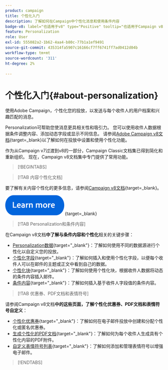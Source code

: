```yaml
---
product: campaign
title: 个性化入门
description: 了解如何在Campaign中个性化消息和使用条件内容
badge-v8: label="也适用于v8" type="Positive" tooltip="也适用于Campaign v8"
feature: Personalization
role: User
exl-id: 555082a2-1b62-4aa4-b80c-77b1a1ef9491
source-git-commit: 435314fa5907c16166cf7ff6741ff7ad0412d04b
workflow-type: tm+mt
source-wordcount: '311'
ht-degree: 2%

---
```


# 个性化入门{#about-personalization}

使用Adobe Campaign，个性化您的投放，以发送与每个收件人的用户档案和兴趣匹配的消息。

Personalization可帮助您使消息更具相关性和吸引力。 您可以使用收件人数据根据条件调整内容、添加动态字段或显示不同信息。 请参阅[Adobe Campaign v8文档](https://experienceleague.adobe.com/docs/campaign/campaign-v8/send/personalize/personalize.html){target=_blank}以了解如何在投放中设置和使用个性化功能。

作为从Campaign v7过渡到v8的一部分，Campaign Classic文档集已得到简化和重新组织。 现在，Campaign v8文档集中专门提供了常用功能。

>[!BEGINTABS]

>[!TAB 内容个性化文档]

要了解有关内容个性化的更多信息，请参阅[Campaign v8文档](https://experienceleague.adobe.com/docs/campaign/campaign-v8/send/personalize/personalize.html){target=_blank}。


[![image](../../assets/do-not-localize/learn-more-button.svg)](https://experienceleague.adobe.com/docs/campaign/campaign-v8/send/personalize/personalize.html){target=_blank}


>[!TAB Personalization和条件内容]

在Campaign v8文档&#x200B;**中了解与条件内容和个性化**&#x200B;相关的关键步骤：

* [Personalization数据](https://experienceleague.adobe.com/docs/campaign/campaign-v8/send/personalize/personalization-data.html){target="_blank"}：了解如何使用不同的数据源进行个性化以自定义您的投放。
* [个性化字段](https://experienceleague.adobe.com/docs/campaign/campaign-v8/send/personalize/personalization-fields.html){target="_blank"}：了解如何插入和使用个性化字段，以便每个收件人可以在邮件的主题或正文中看到自己的数据。
* [个性化块](https://experienceleague.adobe.com/docs/campaign/campaign-v8/send/personalize/personalization-blocks.html){target="_blank"}：了解如何使用个性化块，根据收件人数据将动态的条件内容插入邮件。
* [条件内容](https://experienceleague.adobe.com/docs/campaign/campaign-v8/send/personalize/conditions.html){target="_blank"}：了解如何插入基于收件人字段值的条件内容。

>[!TAB 优惠券、PDF文档和表情符号]

请参阅Campaign v8文档&#x200B;**中的这些页面，了解个性化优惠券、PDF文档和表情符号自定义**：

* [个性化优惠券](https://experienceleague.adobe.com/docs/campaign/campaign-v8/send/personalize/ppersonalized-coupons.html){target="_blank"}：了解如何在电子邮件投放中创建和分配个性化或匿名优惠券。
* [生成个性化的PDF文档](https://experienceleague.adobe.com/docs/campaign/campaign-v8/send/personalize/generating-personalized-pdf-documents.html){target="_blank"}：了解如何为每个收件人生成具有个性化内容的PDF附件。
* [自定义表情符号列表](https://experienceleague.adobe.com/docs/campaign/campaign-v8/send/personalize/customizing-emoticon-list.html){target="_blank"}：了解如何添加和管理表情符号以增强电子邮件。

>[!ENDTABS]





<!--
Adobe Campaign lets you mass deliver personalized electronic messages to a target population.

Before starting sending emails:

* Make sure recipient profiles contain at least an email address.
* Learn more about the Adobe Campaign [Delivery best practices](delivery-best-practices.md).
* Read out these sections to learn more about Deliverability: [Deliverability management in Campaign](about-deliverability.md) and [Deliverability best practices guide](https://experienceleague.adobe.com/docs/deliverability-learn/deliverability-best-practice-guide/introduction.html).

The key steps to send an email are as follows:

* [Create an email delivery](creating-an-email-delivery.md)
* [Define the target population](steps-defining-the-target-population.md)
* [Define the email content](defining-the-email-content.md)
* [Send the email](sending-messages.md)
* [Monitor the delivery](about-delivery-monitoring.md)

The sections below provide information that is specific to the email channel. For global information on how to create a delivery, refer to [this section](steps-about-delivery-creation-steps.md).
-->